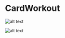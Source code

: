 # CardWorkout

![alt text](https://danpayne.info/cardworkout.png)

![alt text](https://danpayne.info/static/media/portfolio7.679e2283c7dec31a7056.png)
